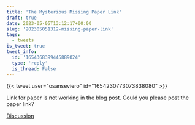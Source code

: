 ```yaml
---
title: 'The Mysterious Missing Paper Link'
draft: true
date: 2023-05-05T13:12:17+00:00
slug: '202305051312-missing-paper-link'
tags:
  - tweets
is_tweet: true
tweet_info:
  id: '1654368399445889024'
  type: 'reply'
  is_thread: False
---
```




{{< tweet user="osanseviero" id="1654230773073838080" >}}

Link for paper is not working in the blog post. Could you please post the paper link?

[Discussion](https://x.com/sytelus/status/1654368399445889024)
